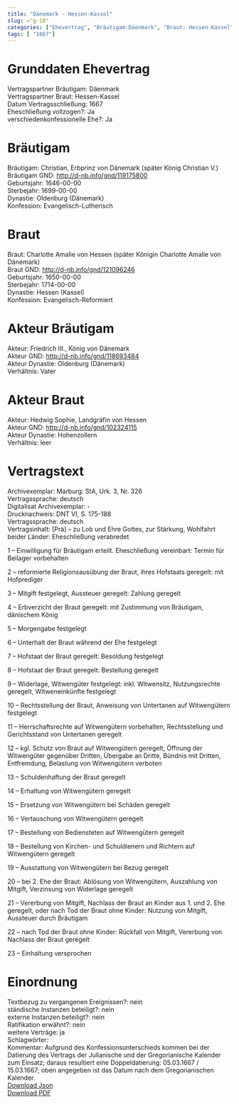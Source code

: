 ```yaml
---
title: "Dänemark - Hessen-Kassel"
slug: ="g-10"
categories: ["Ehevertrag", "Bräutigam:Däenmark", "Braut: Hessen-Kassel", "Eheschließung vollzogen?:Ja", "verschiedenkonfessionelle Ehe?:Ja", "Dynastie Bräutigam:Oldenburg (Dänemark)", "Akteur Bräutigam:Friedrich III., König von Dänemark", "Akteur Braut:Hedwig Sophie, Landgräfin von Hessen", "Textbezug?:nein", "Ständisch?:nein", "Ratifikation?:nein", "Sonstiges?:ja", "Bräutigam:Däenmark", "Braut: Hessen-Kassel"]
tags: [ "1667"]
---
```

<!--more-->

# Grunddaten Ehevertrag

Vertragspartner Bräutigam: Däenmark<br>
Vertragspartner Braut: Hessen-Kassel<br>
Datum Vertragsschließung: 1667<br>
Eheschließung vollzogen?: Ja<br>
verschiedenkonfessionelle Ehe?: Ja<br>
# Bräutigam

Bräutigam: Christian, Erbprinz von Dänemark (später König Christian V.)<br>
Bräutigam GND: http://d-nb.info/gnd/119175800<br>
Geburtsjahr: 1646-00-00<br>
Sterbejahr: 1699-00-00<br>
Dynastie: Oldenburg (Dänemark)<br>
Konfession: Evangelisch-Lutherisch<br>
# Braut

Braut: Charlotte Amalie von Hessen (später Königin Charlotte Amalie von Dänemark)<br>
Braut GND: http://d-nb.info/gnd/121096246<br>
Geburtsjahr: 1650-00-00<br>
Sterbejahr: 1714-00-00<br>
Dynastie: Hessen (Kassel)<br>
Konfession: Evangelisch-Reformiert<br>
# Akteur Bräutigam

Akteur: Friedrich III., König von Dänemark<br>
Akteur GND: http://d-nb.info/gnd/118693484<br>
Akteur Dynastie: Oldenburg (Dänemark)<br>
Verhältnis: Vater<br>
# Akteur Braut

Akteur: Hedwig Sophie, Landgräfin von Hessen<br>
Akteur GND: http://d-nb.info/gnd/102324115<br>
Akteur Dynastie: Hohenzollern<br>
Verhältnis: leer<br>
# Vertragstext

Archivexemplar: Marburg: StA, Urk. 3, Nr. 326<br>
Vertragssprache: deutsch<br>
Digitalisat Archivexemplar: -<br>
Drucknachweis: DNT VI, S. 175-188<br>
Vertragssprache: deutsch<br>
Vertragsinhalt: [Prä] – zu Lob und Ehre Gottes, zur Stärkung, Wohlfahrt beider Länder: Eheschließung verabredet

1 – Einwilligung für Bräutigam erteilt. Eheschließung vereinbart: Termin für Beilager vorbehalten

2 – reformierte Religionsausübung der Braut, ihres Hofstaats geregelt: mit Hofprediger

3 – Mitgift festgelegt, Aussteuer geregelt: Zahlung geregelt

4 – Erbverzicht der Braut geregelt: mit Zustimmung von Bräutigam, dänischem König

5 – Morgengabe festgelegt

6 – Unterhalt der Braut während der Ehe festgelegt

7 – Hofstaat der Braut geregelt: Besoldung festgelegt

8 – Hofstaat der Braut geregelt: Bestellung geregelt

9 – Widerlage, Witwengüter festgelegt: inkl. Witwensitz, Nutzungsrechte geregelt, Witweneinkünfte festgelegt

10 – Rechtsstellung der Braut, Anweisung von Untertanen auf Witwengütern festgelegt

11 – Herrschaftsrechte auf Witwengütern vorbehalten, Rechtsstellung und Gerichtsstand von Untertanen geregelt

12 – kgl. Schutz von Braut auf Witwengütern geregelt, Öffnung der Witwengüter gegenüber Dritten, Übergabe an Dritte, Bündnis mit Dritten, Entfremdung, Belastung von Witwengütern verboten

13 – Schuldenhaftung der Braut geregelt

14 – Erhaltung von Witwengütern geregelt

15 – Ersetzung von Witwengütern bei Schäden geregelt

16 – Vertauschung von Witwengütern geregelt

17 – Bestellung von Bediensteten auf Witwengütern geregelt

18 – Bestellung von Kirchen- und Schuldienern und Richtern auf Witwengütern geregelt

19 – Ausstattung von Witwengütern bei Bezug geregelt

20 – bei 2. Ehe der Braut: Ablösung von Witwengütern, Auszahlung von Mitgift, Verzinsung von Widerlage geregelt

21 – Vererbung von Mitgift, Nachlass der Braut an Kinder aus 1. und 2. Ehe geregelt, oder nach Tod der Braut ohne Kinder: Nutzung von Mitgift, Aussteuer durch Bräutigam

22 – nach Tod der Braut ohne Kinder: Rückfall von Mitgift, Vererbung von Nachlass der Braut geregelt

23 – Einhaltung versprochen
<br>
# Einordnung

Textbezug zu vergangenen Ereignissen?: nein<br>
ständische Instanzen beteiligt?: nein<br>
externe Instanzen beteiligt?: nein<br>
Ratifikation erwähnt?: nein<br>
weitere Verträge: ja<br>
Schlagwörter: <br>
Kommentar: Aufgrund des Konfessionsunterschieds kommen bei der Datierung des Vertrags der Julianische und der Gregorianische Kalender zum Einsatz; daraus resultiert eine Doppeldatierung: 05.03.1667 / 15.03.1667; oben angegeben ist das Datum nach dem Gregorianischen Kalender. <br>
[Download Json](/vertraege/vertrag-10.json)<br>
[Download PDF](/vertraege/v42.pdf)